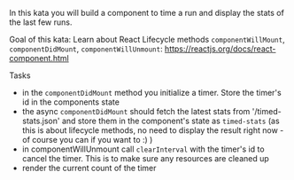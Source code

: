 In this kata you will build a component to time a run and display the stats of the last few runs. 

Goal of this kata: Learn about React Lifecycle methods `componentWillMount`, `componentDidMount`, `componentWillUnmount`:  https://reactjs.org/docs/react-component.html

Tasks
 - in the `componentDidMount` method you initialize a timer. Store the timer's id in the components state
 - the async `componentDidMount` should fetch the latest stats from '/timed-stats.json' and store them in the component's state as `timed-stats` (as this is about lifecycle methods, no need to display the result right now - of course you can if you want to :) )
 - in componentWillUnmount call `clearInterval` with the timer's id to cancel the timer. This is to make sure any resources are cleaned up
 - render the current count of the timer
